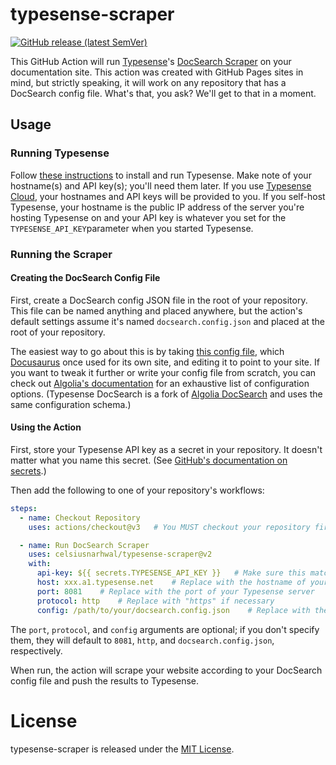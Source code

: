 # typesense-scraper

<a href="https://github.com/celsiusnarhwal/typesense-scraper/releases"><img alt="GitHub release (latest SemVer)" src="https://img.shields.io/github/v/release/celsiusnarhwal/typesense-scraper?color=orange&label=latest%20release&logo=github&style=for-the-badge"></a>


This GitHub Action will run [Typesense](https://typesense.org)'s [DocSearch Scraper](https://github.com/typesense/typesense-docsearch-scraper)
on your documentation site. This action was created with GitHub Pages sites in mind, but strictly speaking, it will
work on any repository that has a DocSearch config file. What's that, you ask? We'll get to that in a moment.

## Usage

### Running Typesense

Follow [these instructions](https://typesense.org/docs/guide/install-typesense.html) to install and run Typesense.
Make note of your hostname(s) and API key(s); you'll need them later. If you use [Typesense Cloud](https://cloud.typesense.org),
your hostnames and API keys will be provided to you. If you self-host Typesense, your hostname is the public IP address 
of the server you're hosting Typesense on and your API key is whatever you set for the `TYPESENSE_API_KEY`parameter 
when you started Typesense.

### Running the Scraper

#### Creating the DocSearch Config File

First, create a DocSearch config JSON file in the root of your repository. This file can be named anything and placed
anywhere, but the action's default settings assume it's named `docsearch.config.json` and placed at the root of your
repository.

The easiest way to go about this is by taking [this config file](https://github.com/algolia/docsearch-configs/blob/master/configs/docusaurus-2.json),
which [Docusaurus](https://docusaurus.io/) once used for its own site, and editing it to point to your site. If you want to
tweak it further or write your config file from scratch, you can check out [Algolia's documentation](https://docsearch.algolia.com/docs/legacy/config-file/) 
for an exhaustive list of configuration options. (Typesense DocSearch is a fork of [Algolia DocSearch](https://github.com/algolia/docsearch) 
and uses the same configuration schema.)

#### Using the Action

First, store your Typesense API key as a secret in your repository. It doesn't matter what you name this secret.
(See [GitHub's documentation on secrets](https://docs.github.com/en/actions/security-guides/encrypted-secrets).)

Then add the following to one of your repository's workflows:

```yaml
steps:
  - name: Checkout Repository
    uses: actions/checkout@v3   # You MUST checkout your repository first!

  - name: Run DocSearch Scraper
    uses: celsiusnarhwal/typesense-scraper@v2
    with:
      api-key: ${{ secrets.TYPESENSE_API_KEY }}   # Make sure this matches the name of your secret
      host: xxx.a1.typesense.net    # Replace with the hostname of your Typesense server
      port: 8081    # Replace with the port of your Typesense server
      protocol: http    # Replace with "https" if necessary
      config: /path/to/your/docsearch.config.json    # Replace with the path to your DocSearch config file (relative to the root of your repository)
```

The `port`, `protocol`, and `config` arguments are optional; if you don't specify them, they will default to
`8081`, `http`, and `docsearch.config.json`, respectively.

When run, the action will scrape your website according to your DocSearch config file and push the results to Typesense.

# License

typesense-scraper is released under the [MIT License](LICENSE.md).